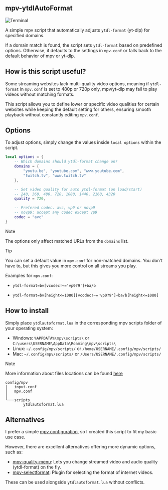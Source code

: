 ## mpv-ytdlAutoFormat
![Terminal](https://github.com/user-attachments/assets/ee71a77a-3c0b-43f4-a16d-0de8909669d4)

A simple mpv script that automatically adjusts `ytdl-format` (yt-dlp) for specified domains.

If a domain match is found, the script sets `ytdl-format` based on predefined options. Otherwise, it defaults to the settings in `mpv.conf` or falls back to the default behavior of mpv or yt-dlp.

## How is this script useful?
Some streaming websites lack multi-quality video options, meaning if `ytdl-format` in `mpv.conf` is set to 480p or 720p only, mpv/yt-dlp may fail to play videos without matching formats.

This script allows you to define lower or specific video qualities for certain websites while keeping the default setting for others, ensuring smooth playback without constantly editing `mpv.conf`.

## Options
To adjust options, simply change the values inside `local options` within the script.

```lua
local options = {
    -- Which domains should ytdl-format change on?
    domains = {
        "youtu.be", "youtube.com", "www.youtube.com", 
        "twitch.tv", "www.twitch.tv"
    },

    -- Set video quality for auto ytdl-format (on load/start)
    -- 240, 360, 480, 720, 1080, 1440, 2160, 4320
    quality = 720,

    -- Prefered codec. avc, vp9 or novp9
    -- novp9: accept any codec except vp9
    codec = "avc"
}
```

> [!NOTE]
> The options only affect matched URLs from the `domains` list.

> [!TIP]
> You can set a default value in `mpv.conf` for non-matched domains. You don't have to, but this gives you more control on all streams you play.
>
> Examples for `mpv.conf`:
>
> - `ytdl-format=bv[vcodec!~='vp0?9']+ba/b`
>
> - `ytdl-format=bv[height<=1080][vcodec!~='vp0?9']+ba/b[height<=1080]`

## How to install
Simply place `ytdlautoformat.lua` in the corresponding mpv scripts folder of your operating system:

- Windows: `%APPDATA%\mpv\scripts\` or `C:\users\USERNAME\AppData\Roaming\mpv\scripts\`
- Linux: `~/.config/mpv/scripts/` or `/home/USERNAME/.config/mpv/scripts/`
- Mac: `~/.config/mpv/scripts/` or `/Users/USERNAME/.config/mpv/scripts/`

> [!NOTE]
> More information about files locations can be found  [here](https://mpv.io/manual/master/#files)

```
config/mpv
│   input.conf
│   mpv.conf
│
└───scripts
        ytdlautoformat.lua
```

## Alternatives
I prefer a simple [mpv configuration](https://github.com/Samillion/mpv-conf), so I created this script to fit my basic use case.

However, there are excellent alternatives offering more dynamic options, such as:
- [mpv-quality-menu](https://github.com/christoph-heinrich/mpv-quality-menu): Lets you change streamed video and audio quality (ytdl-format) on the fly.
- [mpv-selectformat](https://github.com/koonix/mpv-selectformat): Plugin for selecting the format of internet videos.

These can be used alongside `ytdlautoformat.lua` without conflicts.
